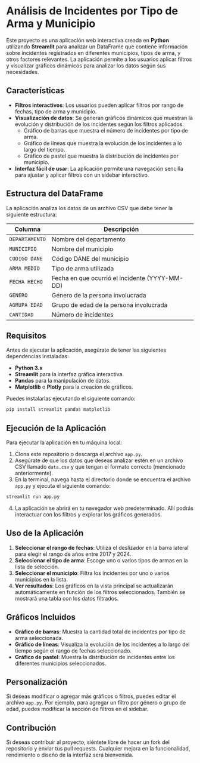 # Análisis de Incidentes por Tipo de Arma y Municipio

Este proyecto es una aplicación web interactiva creada en **Python** utilizando **Streamlit** para analizar un DataFrame que contiene información sobre incidentes registrados en diferentes municipios, tipos de arma, y otros factores relevantes. La aplicación permite a los usuarios aplicar filtros y visualizar gráficos dinámicos para analizar los datos según sus necesidades.

## Características

- **Filtros interactivos**: Los usuarios pueden aplicar filtros por rango de fechas, tipo de arma y municipio.
- **Visualización de datos**: Se generan gráficos dinámicos que muestran la evolución y distribución de los incidentes según los filtros aplicados.
  - Gráfico de barras que muestra el número de incidentes por tipo de arma.
  - Gráfico de líneas que muestra la evolución de los incidentes a lo largo del tiempo.
  - Gráfico de pastel que muestra la distribución de incidentes por municipio.
- **Interfaz fácil de usar**: La aplicación permite una navegación sencilla para ajustar y aplicar filtros con un sidebar interactivo.

## Estructura del DataFrame

La aplicación analiza los datos de un archivo CSV que debe tener la siguiente estructura:

| Columna         | Descripción                                      |
|-----------------|--------------------------------------------------|
| `DEPARTAMENTO`  | Nombre del departamento                          |
| `MUNICIPIO`     | Nombre del municipio                             |
| `CODIGO DANE`   | Código DANE del municipio                        |
| `ARMA MEDIO`    | Tipo de arma utilizada                           |
| `FECHA HECHO`   | Fecha en que ocurrió el incidente (YYYY-MM-DD)   |
| `GENERO`        | Género de la persona involucrada                 |
| `AGRUPA EDAD`   | Grupo de edad de la persona involucrada          |
| `CANTIDAD`      | Número de incidentes                             |

## Requisitos

Antes de ejecutar la aplicación, asegúrate de tener las siguientes dependencias instaladas:

- **Python 3.x**
- **Streamlit** para la interfaz gráfica interactiva.
- **Pandas** para la manipulación de datos.
- **Matplotlib** o **Plotly** para la creación de gráficos.

Puedes instalarlas ejecutando el siguiente comando:

```bash
pip install streamlit pandas matplotlib
```

## Ejecución de la Aplicación

Para ejecutar la aplicación en tu máquina local:

1. Clona este repositorio o descarga el archivo `app.py`.
2. Asegúrate de que los datos que deseas analizar estén en un archivo CSV llamado `data.csv` y que tengan el formato correcto (mencionado anteriormente).
3. En la terminal, navega hasta el directorio donde se encuentra el archivo `app.py` y ejecuta el siguiente comando:

```bash
streamlit run app.py
```

4. La aplicación se abrirá en tu navegador web predeterminado. Allí podrás interactuar con los filtros y explorar los gráficos generados.

## Uso de la Aplicación

1. **Seleccionar el rango de fechas**: Utiliza el deslizador en la barra lateral para elegir el rango de años entre 2017 y 2024.
2. **Seleccionar el tipo de arma**: Escoge uno o varios tipos de armas en la lista de selección.
3. **Seleccionar el municipio**: Filtra los incidentes por uno o varios municipios en la lista.
4. **Ver resultados**: Los gráficos en la vista principal se actualizarán automáticamente en función de los filtros seleccionados. También se mostrará una tabla con los datos filtrados.

## Gráficos Incluidos

- **Gráfico de barras**: Muestra la cantidad total de incidentes por tipo de arma seleccionada.
- **Gráfico de líneas**: Visualiza la evolución de los incidentes a lo largo del tiempo según el rango de fechas seleccionado.
- **Gráfico de pastel**: Muestra la distribución de incidentes entre los diferentes municipios seleccionados.

## Personalización

Si deseas modificar o agregar más gráficos o filtros, puedes editar el archivo `app.py`. Por ejemplo, para agregar un filtro por género o grupo de edad, puedes modificar la sección de filtros en el sidebar.

## Contribución

Si deseas contribuir al proyecto, siéntete libre de hacer un fork del repositorio y enviar tus pull requests. Cualquier mejora en la funcionalidad, rendimiento o diseño de la interfaz será bienvenida.
